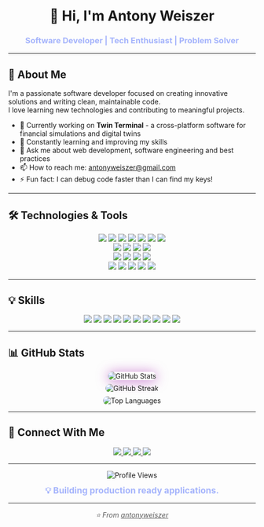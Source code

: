 <div align="center">

# 👋 Hi, I'm Antony Weiszer

### <span style="color:#a5b4fc">Software Developer | Tech Enthusiast | Problem Solver</span>

</div>

---

## 🚀 About Me

I'm a passionate software developer focused on creating innovative solutions and writing clean, maintainable code.  
I love learning new technologies and contributing to meaningful projects.

- 🔭 Currently working on **Twin Terminal** - a cross-platform software for financial simulations and digital twins
- 🌱 Constantly learning and improving my skills
- 💬 Ask me about web development, software engineering and best practices
- 📫 How to reach me: <a href="mailto:antonyweiszer@gmail.com">antonyweiszer@gmail.com</a>
- ⚡ Fun fact: I can debug code faster than I can find my keys!

---

## 🛠️ Technologies & Tools

<div align="center" style="margin-bottom: 16px;">
  
  <!-- Languages -->
  <img src="https://img.shields.io/badge/-PHP-777BB4?style=for-the-badge&logo=php&logoColor=white"/>
  <img src="https://img.shields.io/badge/-JavaScript-F7DF1E?style=for-the-badge&logo=javascript&logoColor=black"/>
  <img src="https://img.shields.io/badge/-Python-3776AB?style=for-the-badge&logo=python&logoColor=white"/>
  <img src="https://img.shields.io/badge/-C-00599C?style=for-the-badge&logo=c&logoColor=white"/>
  <img src="https://img.shields.io/badge/-C++-00599C?style=for-the-badge&logo=c%2B%2B&logoColor=white"/>
  <img src="https://img.shields.io/badge/-HTML5-E34F26?style=for-the-badge&logo=html5&logoColor=white"/>
  <img src="https://img.shields.io/badge/-CSS3-1572B6?style=for-the-badge&logo=css3&logoColor=white"/>
  <br>
  <!-- Frameworks & Libraries -->
  <img src="https://img.shields.io/badge/-Laravel-FF2D20?style=for-the-badge&logo=laravel&logoColor=white"/>
  <img src="https://img.shields.io/badge/-Livewire-4E56A6?style=for-the-badge&logo=laravel&logoColor=white"/>
  <img src="https://img.shields.io/badge/-Node.js-339933?style=for-the-badge&logo=node.js&logoColor=white"/>
  <img src="https://img.shields.io/badge/-Vue.js-4FC08D?style=for-the-badge&logo=vue.js&logoColor=white"/>
  <br>
  <!-- Databases -->
  <img src="https://img.shields.io/badge/-MySQL-4479A1?style=for-the-badge&logo=mysql&logoColor=white"/>
  <img src="https://img.shields.io/badge/-PostgreSQL-4169E1?style=for-the-badge&logo=postgresql&logoColor=white"/>
  <img src="https://img.shields.io/badge/-Oracle-F80000?style=for-the-badge&logo=oracle&logoColor=white"/>
  <img src="https://img.shields.io/badge/-SQLite-003B57?style=for-the-badge&logo=sqlite&logoColor=white"/>
  <br>
  <!-- Tools -->
  <img src="https://img.shields.io/badge/-Git-F05032?style=for-the-badge&logo=git&logoColor=white"/>
  <img src="https://img.shields.io/badge/-Docker-2496ED?style=for-the-badge&logo=docker&logoColor=white"/>
  <img src="https://img.shields.io/badge/-VS%20Code-007ACC?style=for-the-badge&logo=visual-studio-code&logoColor=white"/>
  <img src="https://img.shields.io/badge/-Visual%20Studio-5C2D91?style=for-the-badge&logo=visual-studio&logoColor=white"/>
  <img src="https://img.shields.io/badge/-Postman-FF6C37?style=for-the-badge&logo=postman&logoColor=white"/>
</div>

---

## 💡 Skills

<div align="center">

  <img src="https://img.shields.io/badge/-API%20Design-10B981?style=for-the-badge"/>
  <img src="https://img.shields.io/badge/-API%20Testing-6366F1?style=for-the-badge"/>
  <img src="https://img.shields.io/badge/-REST%20API-4F46E5?style=for-the-badge"/>
  <img src="https://img.shields.io/badge/-Database%20Design-059669?style=for-the-badge"/>
  <img src="https://img.shields.io/badge/-Database%20Development-2563EB?style=for-the-badge"/>
  <img src="https://img.shields.io/badge/-Web%20Development-F59E42?style=for-the-badge"/>
  <img src="https://img.shields.io/badge/-Software%20Engineering-EAB308?style=for-the-badge"/>
  <img src="https://img.shields.io/badge/-Problem%20Solving-EC4899?style=for-the-badge"/>
  <img src="https://img.shields.io/badge/-Continuous%20Learning-8B5CF6?style=for-the-badge"/>
  <img src="https://img.shields.io/badge/-Teamwork-14B8A6?style=for-the-badge"/>
</div>

---

## 📊 GitHub Stats

<div align="center">
  <img src="https://github-readme-stats.vercel.app/api?username=PHPDEV-OPS&show_icons=true&theme=radical&hide_border=true" alt="GitHub Stats" style="max-width:100%; border-radius: 1rem; box-shadow: 0 2px 24px #a21caf99;"/>
  <br>
  <img src="https://github-readme-streak-stats.herokuapp.com/?user=PHPDEV-OPS&theme=radical&hide_border=true" alt="GitHub Streak" style="max-width:100%; border-radius: 1rem; margin: 8px 0;"/>
  <br>
  <img src="https://github-readme-stats.vercel.app/api/top-langs/?username=PHPDEV-OPS&layout=compact&theme=radical&hide_border=true" alt="Top Languages" style="max-width:100%; border-radius: 1rem;"/>
</div>

---

## 🤝 Connect With Me

<div align="center">
  <a href="https://linkedin.com/in/yourprofile" target="_blank">
    <img src="https://img.shields.io/badge/-LinkedIn-0077B5?style=for-the-badge&logo=linkedin&logoColor=white"/>
  </a>
  <a href="https://twitter.com/yourhandle" target="_blank">
    <img src="https://img.shields.io/badge/-Twitter-1DA1F2?style=for-the-badge&logo=twitter&logoColor=white"/>
  </a>
  <a href="https://yourwebsite.com" target="_blank">
    <img src="https://img.shields.io/badge/-Portfolio-000000?style=for-the-badge&logo=react&logoColor=white"/>
  </a>
  <a href="mailto:antonyweiszer@gmail.com">
    <img src="https://img.shields.io/badge/-Email-D14836?style=for-the-badge&logo=gmail&logoColor=white"/>
  </a>
</div>

---

<div align="center">
  <img src="https://komarev.com/ghpvc/?username=antonyweiszer&color=blueviolet&style=flat-square&label=Profile+Views" alt="Profile Views" />
</div>

<div align="center" style="margin-top: 12px; color: #a5b4fc; font-size: 1.1rem;">
  <strong>💡 Building production ready applications.</strong>
</div>

---

<div align="center" style="opacity: 0.7;">
  <i>⭐️ From <a href="https://github.com/PHPDEV-OPS">antonyweiszer</a></i>
</div>
